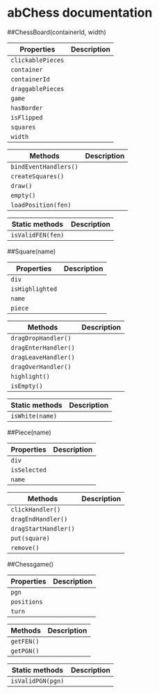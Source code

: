 # abChess documentation


##ChessBoard(containerId, width)

| Properties | Description |
|------------|-------------|
|`clickablePieces`| 
|`container`
|`containerId`
|`draggablePieces`
|`game`
|`hasBorder`
|`isFlipped`
|`squares`
|`width`

| Methods | Description |
|------------|-------------|
|`bindEventHandlers()`|
|`createSquares()`|
|`draw()`|
|`empty()`|
|`loadPosition(fen)`|

| Static methods | Description |
|------------|-------------|
|`isValidFEN(fen)`|


##Square(name)

| Properties | Description |
|------------|-------------|
|`div`
|`isHighlighted`
|`name`
|`piece`

| Methods | Description |
|------------|-------------|
|`dragDropHandler()`
|`dragEnterHandler()`
|`dragLeaveHandler()`
|`dragOverHandler()`
|`highlight()`
|`isEmpty()`

| Static methods | Description |
|------------|-------------|
|`isWhite(name)`


##Piece(name)

| Properties | Description |
|------------|-------------|
|`div`
|`isSelected`
|`name`

| Methods | Description |
|------------|-------------|
|`clickHandler()`
|`dragEndHandler()`
|`dragStartHandler()`
|`put(square)`
|`remove()`

##Chessgame()

| Properties | Description |
|------------|-------------|
|`pgn`
|`positions`
|`turn`

| Methods | Description |
|------------|-------------|
|`getFEN()`
|`getPGN()`

| Static methods | Description |
|------------|-------------|
|`isValidPGN(pgn)`
